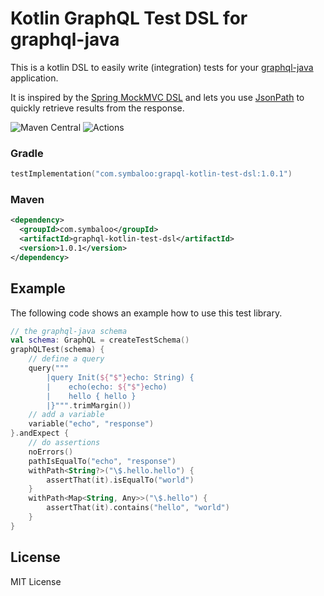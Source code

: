 Kotlin GraphQL Test DSL for graphql-java
========================================

This is a kotlin DSL to easily write (integration) tests for your [graphql-java](https://github.com/graphql-java/graphql-java)
application.

It is inspired by the [Spring MockMVC DSL](https://docs.spring.io/spring/docs/current/spring-framework-reference/languages.html#mockmvc-dsl)
and lets you use [JsonPath](https://github.com/json-path/JsonPath) to quickly retrieve results from the response.

![Maven Central](https://maven-badges.herokuapp.com/maven-central/com.symbaloo/graphql-kotlin-test-dsl/badge.svg)
![Actions](https://github.com/arian/graphql-kotlin-test-dsl/workflows/CI/badge.svg)

### Gradle

```kotlin
testImplementation("com.symbaloo:grapql-kotlin-test-dsl:1.0.1")
```

### Maven

```xml
<dependency>
  <groupId>com.symbaloo</groupId>
  <artifactId>graphql-kotlin-test-dsl</artifactId>
  <version>1.0.1</version>
</dependency>
```

Example
-------

The following code shows an example how to use this test library.

```kotlin
// the graphql-java schema
val schema: GraphQL = createTestSchema()
graphQLTest(schema) {
    // define a query
    query("""
        |query Init(${"$"}echo: String) {
        |    echo(echo: ${"$"}echo)
        |    hello { hello }
        |}""".trimMargin())
    // add a variable
    variable("echo", "response")
}.andExpect {
    // do assertions
    noErrors()
    pathIsEqualTo("echo", "response")
    withPath<String?>("\$.hello.hello") {
        assertThat(it).isEqualTo("world")
    }
    withPath<Map<String, Any>>("\$.hello") {
        assertThat(it).contains("hello", "world")
    }
}
```

License
-------

MIT License
